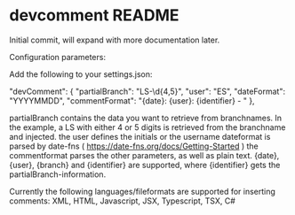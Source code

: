 # devcomment README

Initial commit, will expand with more documentation later.

Configuration parameters:

Add the following to your settings.json:

"devComment": {
    "partialBranch": "LS-\\d{4,5}",
    "user": "ES",
    "dateFormat": "YYYYMMDD",
    "commentFormat": "{date}: {user}: {identifier} - "
},

partialBranch contains the data you want to retrieve from branchnames. In the example, a LS with either 4 or 5 digits is retrieved from the branchname and injected.
the user defines the initials or the username
dateformat is parsed by date-fns ( https://date-fns.org/docs/Getting-Started )
the commentformat parses the other parameters, as well as plain text.
{date}, {user}, {branch} and {identifier} are supported, where {identifier} gets the partialBranch-information.

Currently the following languages/fileformats are supported for inserting comments:
XML,
HTML,
Javascript,
JSX,
Typescript,
TSX,
C#
